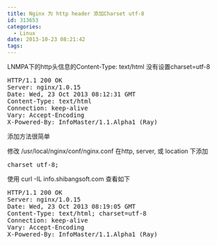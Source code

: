 ```yaml
---
title: Nginx 为 http header 添加Charset utf-8
id: 313653
categories:
  - Linux
date: 2013-10-23 08:21:42
tags:
---
```


LNMPA下的http头信息的Content-Type: text/html 没有设置charset=utf-8
<pre class="lang:default decode:true">HTTP/1.1 200 OK
Server: nginx/1.0.15
Date: Wed, 23 Oct 2013 08:12:31 GMT
Content-Type: text/html
Connection: keep-alive
Vary: Accept-Encoding
X-Powered-By: InfoMaster/1.1.Alpha1 (Ray)</pre>
添加方法很简单

修改 /usr/local/nginx/conf/nginx.conf 在http, server, 或 location 下添加
<pre class="lang:default decode:true">charset utf-8;</pre>
使用 curl -IL info.shibangsoft.com 查看如下
<pre class="lang:default decode:true">HTTP/1.1 200 OK
Server: nginx/1.0.15
Date: Wed, 23 Oct 2013 08:19:05 GMT
Content-Type: text/html; charset=utf-8
Connection: keep-alive
Vary: Accept-Encoding
X-Powered-By: InfoMaster/1.1.Alpha1 (Ray)</pre>